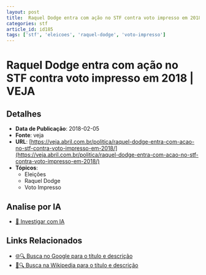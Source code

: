 ```yaml
---
layout: post
title:  Raquel Dodge entra com ação no STF contra voto impresso em 2018 | VEJA
categories: stf
article_id: id185
tags: ['stf', 'eleicoes', 'raquel-dodge', 'voto-impresso']
---
```


# Raquel Dodge entra com ação no STF contra voto impresso em 2018 | VEJA

## Detalhes
- **Data de Publicação**: 2018-02-05
- **Fonte**: veja
- **URL**: [https://veja.abril.com.br/politica/raquel-dodge-entra-com-acao-no-stf-contra-voto-impresso-em-2018/](https://veja.abril.com.br/politica/raquel-dodge-entra-com-acao-no-stf-contra-voto-impresso-em-2018/)
- **Tópicos**:
  - Eleições
  - Raquel Dodge
  - Voto Impresso

## Analise por IA
- [🤖 Investigar com IA](https://www.perplexity.ai/search?q=%22not%C3%ADcia%20artigo%20Brasil%22%20Raquel%20Dodge%20entra%20com%20a%C3%A7%C3%A3o%20no%20STF%20contra%20voto%20impresso%20em%202018%20%7C%20VEJA%20veja%202018-02-05)

## Links Relacionados
- [🌐🔍 Busca no Google para o título e descrição](https://www.google.com/search?q=%22not%C3%ADcia%20artigo%20Brasil%22%20Raquel%20Dodge%20entra%20com%20a%C3%A7%C3%A3o%20no%20STF%20contra%20voto%20impresso%20em%202018%20%7C%20VEJA%20veja%202018-02-05)
- [📖🔍 Busca na Wikipedia para o título e descrição](https://pt.wikipedia.org/w/index.php?search=%22not%C3%ADcia%20artigo%20Brasil%22%20Raquel%20Dodge%20entra%20com%20a%C3%A7%C3%A3o%20no%20STF%20contra%20voto%20impresso%20em%202018%20%7C%20VEJA%20veja%202018-02-05)

